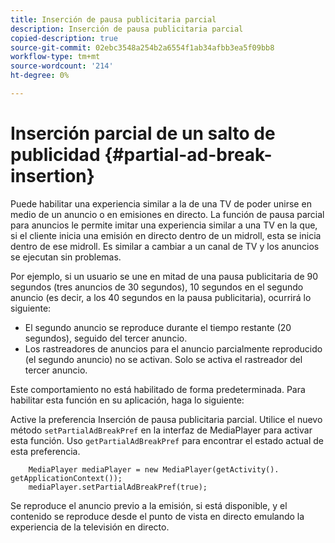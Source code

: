 ```yaml
---
title: Inserción de pausa publicitaria parcial
description: Inserción de pausa publicitaria parcial
copied-description: true
source-git-commit: 02ebc3548a254b2a6554f1ab34afbb3ea5f09bb8
workflow-type: tm+mt
source-wordcount: '214'
ht-degree: 0%

---
```


# Inserción parcial de un salto de publicidad {#partial-ad-break-insertion}

Puede habilitar una experiencia similar a la de una TV de poder unirse en medio de un anuncio o en emisiones en directo. La función de pausa parcial para anuncios le permite imitar una experiencia similar a una TV en la que, si el cliente inicia una emisión en directo dentro de un midroll, esta se inicia dentro de ese midroll. Es similar a cambiar a un canal de TV y los anuncios se ejecutan sin problemas.

Por ejemplo, si un usuario se une en mitad de una pausa publicitaria de 90 segundos (tres anuncios de 30 segundos), 10 segundos en el segundo anuncio (es decir, a los 40 segundos en la pausa publicitaria), ocurrirá lo siguiente:

* El segundo anuncio se reproduce durante el tiempo restante (20 segundos), seguido del tercer anuncio.
* Los rastreadores de anuncios para el anuncio parcialmente reproducido (el segundo anuncio) no se activan. Solo se activa el rastreador del tercer anuncio.

Este comportamiento no está habilitado de forma predeterminada. Para habilitar esta función en su aplicación, haga lo siguiente:

Active la preferencia Inserción de pausa publicitaria parcial. Utilice el nuevo método `setPartialAdBreakPref` en la interfaz de MediaPlayer para activar esta función. Uso `getPartialAdBreakPref` para encontrar el estado actual de esta preferencia.

```
    MediaPlayer mediaPlayer = new MediaPlayer(getActivity(). getApplicationContext()); 
    mediaPlayer.setPartialAdBreakPref(true);
```

Se reproduce el anuncio previo a la emisión, si está disponible, y el contenido se reproduce desde el punto de vista en directo emulando la experiencia de la televisión en directo.
